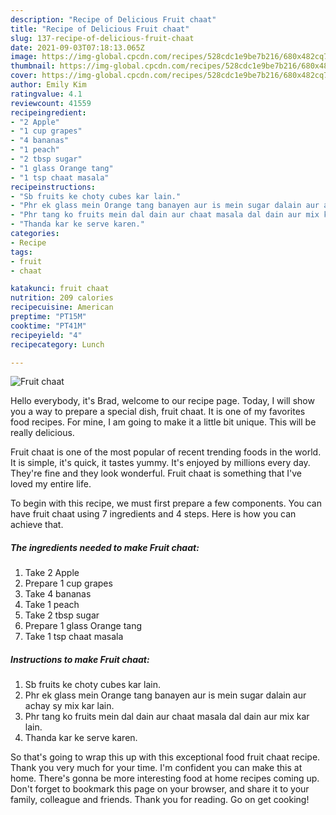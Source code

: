 ```yaml
---
description: "Recipe of Delicious Fruit chaat"
title: "Recipe of Delicious Fruit chaat"
slug: 137-recipe-of-delicious-fruit-chaat
date: 2021-09-03T07:18:13.065Z
image: https://img-global.cpcdn.com/recipes/528cdc1e9be7b216/680x482cq70/fruit-chaat-recipe-main-photo.jpg
thumbnail: https://img-global.cpcdn.com/recipes/528cdc1e9be7b216/680x482cq70/fruit-chaat-recipe-main-photo.jpg
cover: https://img-global.cpcdn.com/recipes/528cdc1e9be7b216/680x482cq70/fruit-chaat-recipe-main-photo.jpg
author: Emily Kim
ratingvalue: 4.1
reviewcount: 41559
recipeingredient:
- "2 Apple"
- "1 cup grapes"
- "4 bananas"
- "1 peach"
- "2 tbsp sugar"
- "1 glass Orange tang"
- "1 tsp chaat masala"
recipeinstructions:
- "Sb fruits ke choty cubes kar lain."
- "Phr ek glass mein Orange tang banayen aur is mein sugar dalain aur achay sy mix kar lain."
- "Phr tang ko fruits mein dal dain aur chaat masala dal dain aur mix kar lain."
- "Thanda kar ke serve karen."
categories:
- Recipe
tags:
- fruit
- chaat

katakunci: fruit chaat 
nutrition: 209 calories
recipecuisine: American
preptime: "PT15M"
cooktime: "PT41M"
recipeyield: "4"
recipecategory: Lunch

---
```



![Fruit chaat](https://img-global.cpcdn.com/recipes/528cdc1e9be7b216/680x482cq70/fruit-chaat-recipe-main-photo.jpg)

Hello everybody, it's Brad, welcome to our recipe page. Today, I will show you a way to prepare a special dish, fruit chaat. It is one of my favorites food recipes. For mine, I am going to make it a little bit unique. This will be really delicious.



Fruit chaat is one of the most popular of recent trending foods in the world. It is simple, it's quick, it tastes yummy. It's enjoyed by millions every day. They're fine and they look wonderful. Fruit chaat is something that I've loved my entire life.


To begin with this recipe, we must first prepare a few components. You can have fruit chaat using 7 ingredients and 4 steps. Here is how you can achieve that.

<!--inarticleads1-->

##### The ingredients needed to make Fruit chaat:

1. Take 2 Apple
1. Prepare 1 cup grapes
1. Take 4 bananas
1. Take 1 peach
1. Take 2 tbsp sugar
1. Prepare 1 glass Orange tang
1. Take 1 tsp chaat masala




<!--inarticleads2-->

##### Instructions to make Fruit chaat:

1. Sb fruits ke choty cubes kar lain.
1. Phr ek glass mein Orange tang banayen aur is mein sugar dalain aur achay sy mix kar lain.
1. Phr tang ko fruits mein dal dain aur chaat masala dal dain aur mix kar lain.
1. Thanda kar ke serve karen.




So that's going to wrap this up with this exceptional food fruit chaat recipe. Thank you very much for your time. I'm confident you can make this at home. There's gonna be more interesting food at home recipes coming up. Don't forget to bookmark this page on your browser, and share it to your family, colleague and friends. Thank you for reading. Go on get cooking!
